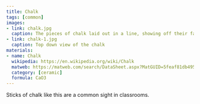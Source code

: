 ```yaml
---
title: Chalk
tags: [common]
images:
- link: chalk.jpg
  caption: The pieces of chalk laid out in a line, showing off their faces
- link: chalk-1.jpg
  caption: Top down view of the chalk
materials:
- name: Chalk
  wikipedia: https://en.wikipedia.org/wiki/Chalk
  matweb: https://matweb.com/search/DataSheet.aspx?MatGUID=5feaf81db4954a3cb8ae3deb20587326
  category: [ceramic]
  formula: CaO3
---
```


Sticks of chalk like this are a common sight in classrooms.
